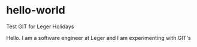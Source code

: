 # hello-world
Test GIT for Leger Holidays

Hello. I am a software engineer at Leger and I am experimenting with GIT's
